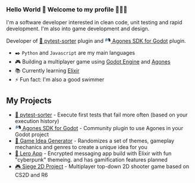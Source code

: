 ### Hello World 👋 Welcome to my profile 👨🏻‍💻

I'm a software developer interested in clean code, unit testing and rapid development. I'm also into game development and design.

Developer of [🧩 pytest-sorter](https://github.com/AndreMicheletti/pytest-sorter) plugin and [<img src="https://raw.githubusercontent.com/AndreMicheletti/godot-agones-sdk/master/agones-sdk-icon.svg" width="16"> Agones SDK for Godot](https://github.com/AndreMicheletti/godot-agones-sdk) plugin.

- ✒️ `Python` and `Javascript` are my main languages
- 🎮 Building a multiplayer game using [Godot Engine](https://godotengine.org/) and [Agones](https://agones.dev/site/)
- 📚 Currently learning [Elixir](https://elixir-lang.org/)
- ⚡ Fun fact: I'm also a good swimmer 

## My Projects

- [🧩 pytest-sorter](https://github.com/AndreMicheletti/pytest-sorter) - Execute first tests that fail more often (based on your execution history)
-  [<img src="https://raw.githubusercontent.com/AndreMicheletti/godot-agones-sdk/master/agones-sdk-icon.svg" width="16"> Agones SDK for Godot](https://github.com/AndreMicheletti/godot-agones-sdk) - Community plugin to use Agones in your Godot project
- [🎲 Game Idea Generator](https://andremicheletti.github.io/game-idea-generator) - Randomizes a set of themes, gameplay mechanics and genres to create a unique idea for you
- [🔐 Lero App](https://andremicheletti.github.io/lero-app) - Encrypted messaging app build with Elixir with fun "cyberpunk" themeing. and has gamification features planned
- [🎮 Siege 2D Project](https://andregamedev.itch.io/siege2d) - Multiplayer top-down 2D shooter game based on CS2D and R6
